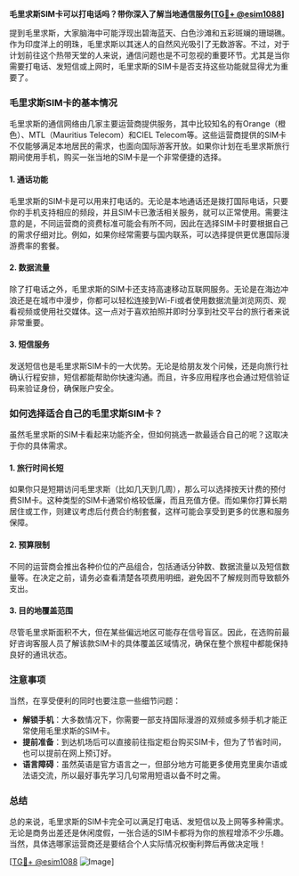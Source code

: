 **毛里求斯SIM卡可以打电话吗？带你深入了解当地通信服务[[TG💪+ @esim1088](https://t.me/s/esim1088)]**

提到毛里求斯，大家脑海中可能浮现出碧海蓝天、白色沙滩和五彩斑斓的珊瑚礁。作为印度洋上的明珠，毛里求斯以其迷人的自然风光吸引了无数游客。不过，对于计划前往这个热带天堂的人来说，通信问题也是不可忽视的重要环节。尤其是当你需要打电话、发短信或上网时，毛里求斯的SIM卡是否支持这些功能就显得尤为重要了。

### 毛里求斯SIM卡的基本情况

毛里求斯的通信网络由几家主要运营商提供服务，其中比较知名的有Orange（橙色）、MTL（Mauritius Telecom）和CIEL Telecom等。这些运营商提供的SIM卡不仅能够满足本地居民的需求，也面向国际游客开放。如果你计划在毛里求斯旅行期间使用手机，购买一张当地的SIM卡是一个非常便捷的选择。

#### 1. **通话功能**
毛里求斯的SIM卡是可以用来打电话的。无论是本地通话还是拨打国际电话，只要你的手机支持相应的频段，并且SIM卡已激活相关服务，就可以正常使用。需要注意的是，不同运营商的资费标准可能会有所不同，因此在选择SIM卡时要根据自己的需求仔细对比。例如，如果你经常需要与国内联系，可以选择提供更优惠国际漫游费率的套餐。

#### 2. **数据流量**
除了打电话之外，毛里求斯的SIM卡还支持高速移动互联网服务。无论是在海边冲浪还是在城市中漫步，你都可以轻松连接到Wi-Fi或者使用数据流量浏览网页、观看视频或使用社交媒体。这一点对于喜欢拍照并即时分享到社交平台的旅行者来说非常重要。

#### 3. **短信服务**
发送短信也是毛里求斯SIM卡的一大优势。无论是给朋友发个问候，还是向旅行社确认行程安排，短信都能帮助你快速沟通。而且，许多应用程序也会通过短信验证码来验证身份，确保账户安全。

### 如何选择适合自己的毛里求斯SIM卡？

虽然毛里求斯的SIM卡看起来功能齐全，但如何挑选一款最适合自己的呢？这取决于你的具体需求。

#### 1. **旅行时间长短**
如果你只是短期访问毛里求斯（比如几天到几周），那么可以选择按天计费的预付费SIM卡。这种类型的SIM卡通常价格较低廉，而且充值方便。而如果你打算长期居住或工作，则建议考虑后付费合约制套餐，这样可能会享受到更多的优惠和服务保障。

#### 2. **预算限制**
不同的运营商会推出各种价位的产品组合，包括通话分钟数、数据流量以及短信数量等。在决定之前，请务必查看清楚各项费用明细，避免因不了解规则而导致额外支出。

#### 3. **目的地覆盖范围**
尽管毛里求斯面积不大，但在某些偏远地区可能存在信号盲区。因此，在选购前最好咨询客服人员了解该款SIM卡的具体覆盖区域情况，确保在整个旅程中都能保持良好的通讯状态。

### 注意事项

当然，在享受便利的同时也要注意一些细节问题：

- **解锁手机**：大多数情况下，你需要一部支持国际漫游的双频或多频手机才能正常使用毛里求斯的SIM卡。
- **提前准备**：到达机场后可以直接前往指定柜台购买SIM卡，但为了节省时间，也可以提前在网上预订好。
- **语言障碍**：虽然英语是官方语言之一，但部分地方可能更多使用克里奥尔语或法语交流，所以最好事先学习几句常用短语以备不时之需。

### 总结

总的来说，毛里求斯的SIM卡完全可以满足打电话、发短信以及上网等多种需求。无论是商务出差还是休闲度假，一张合适的SIM卡都将为你的旅程增添不少乐趣。当然，具体选哪家运营商还是要结合个人实际情况权衡利弊后再做决定哦！

[[TG💪+ @esim1088](https://t.me/s/esim1088) ![Image](https://i.postimg.cc/4NQfJmqS/Snipaste-2025-05-13-00-14-12.png)]